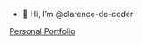 - 👋 Hi, I’m @clarence-de-coder

[Personal Portfolio](https://dreamy-shirley-ec323d.netlify.app/)

<!---
clarence-de-coder/clarence-de-coder is a ✨ special ✨ repository because its `README.md` (this file) appears on your GitHub profile.
You can click the Preview link to take a look at your changes.
--->
